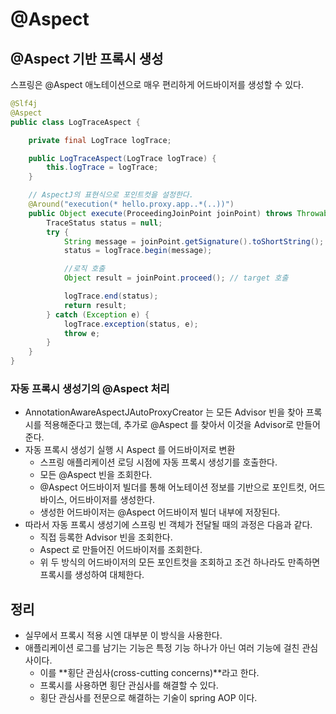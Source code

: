 # @Aspect 
## @Aspect 기반 프록시 생성
스프링은 @Aspect 애노테이션으로 매우 편리하게 어드바이저를 생성할 수 있다.
```java
@Slf4j
@Aspect
public class LogTraceAspect {

    private final LogTrace logTrace;

    public LogTraceAspect(LogTrace logTrace) {
        this.logTrace = logTrace;
    }

    // AspectJ의 표현식으로 포인트컷을 설정한다. 
    @Around("execution(* hello.proxy.app..*(..))")
    public Object execute(ProceedingJoinPoint joinPoint) throws Throwable {
        TraceStatus status = null;
        try {
            String message = joinPoint.getSignature().toShortString();
            status = logTrace.begin(message);

            //로직 호출
            Object result = joinPoint.proceed(); // target 호출

            logTrace.end(status);
            return result;
        } catch (Exception e) {
            logTrace.exception(status, e);
            throw e;
        }
    }
}
```

### 자동 프록시 생성기의 @Aspect 처리
- AnnotationAwareAspectJAutoProxyCreator 는 모든 Advisor 빈을 찾아 프록시를 적용해준다고 했는데, 추가로 @Aspect 를 찾아서 이것을 Advisor로 만들어준다.
- 자동 프록시 생성기 실행 시 Aspect 를 어드바이저로 변환
    - 스프링 애플리케이션 로딩 시점에 자동 프록시 생성기를 호출한다.
    - 모든 @Aspect 빈을 조회한다.
    - @Aspect 어드바이저 빌더를 통해 어노테이션 정보를 기반으로 포인트컷, 어드바이스, 어드바이저를 생성한다.
    - 생성한 어드바이저는 @Aspect 어드바이저 빌더 내부에 저장된다.
- 따라서 자동 프록시 생성기에 스프링 빈 객체가 전달될 때의 과정은 다음과 같다.
    - 직접 등록한 Advisor 빈을 조회한다.
    - Aspect 로 만들어진 어드바이저를 조회한다. 
    - 위 두 방식의 어드바이저의 모든 포인트컷을 조회하고 조건 하나라도 만족하면 프록시를 생성하여 대체한다.


## 정리
- 실무에서 프록시 적용 시엔 대부분 이 방식을 사용한다.
- 애플리케이션 로그를 남기는 기능은 특정 기능 하나가 아닌 여러 기능에 걸친 관심사이다.
    - 이를 **횡단 관심사(cross-cutting concerns)**라고 한다.
    - 프록시를 사용하면 횡단 관심사를 해결할 수 있다.
    - 횡단 관심사를 전문으로 해결하는 기술이 spring AOP 이다.
